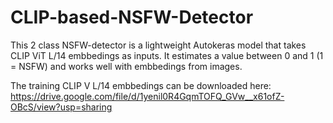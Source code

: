 # CLIP-based-NSFW-Detector

This 2 class NSFW-detector is a lightweight Autokeras model that takes CLIP ViT L/14 embbedings as inputs.
It estimates a value between 0 and 1 (1 = NSFW) and works well with embbedings from images.


The training CLIP V L/14 embbedings can be downloaded here:
https://drive.google.com/file/d/1yenil0R4GqmTOFQ_GVw__x61ofZ-OBcS/view?usp=sharing

